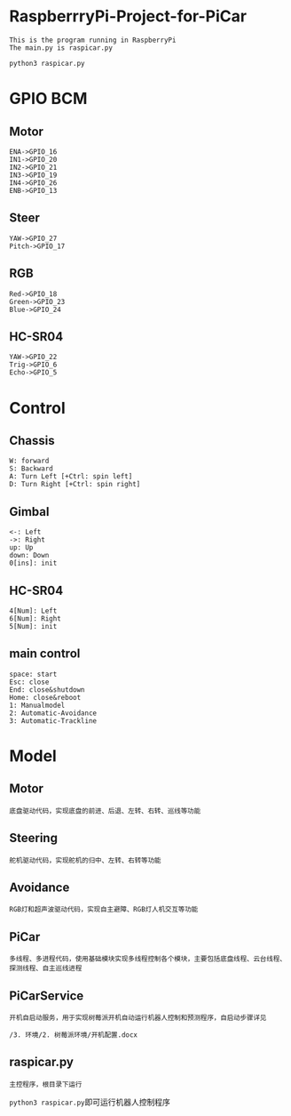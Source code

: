 <!--
 * @Author: Ken Kaneki
 * @Date: 2021-06-03 00:57:43
 * @LastEditTime: 2021-06-03 22:54:18
 * @Description: README
 * @FilePath: \undefinedd:\Learn\毕设资料\终期答辩\2. 程序\RasPiCar_V1.5\README.md
-->
# RaspberrryPi-Project-for-PiCar
    This is the program running in RaspberryPi
    The main.py is raspicar.py
```
python3 raspicar.py
```

# GPIO BCM

## Motor
    ENA->GPIO_16
    IN1->GPIO_20
    IN2->GPIO_21
    IN3->GPIO_19
    IN4->GPIO_26
    ENB->GPIO_13

## Steer
    YAW->GPIO_27
    Pitch->GPIO_17


## RGB
    Red->GPIO_18
    Green->GPIO_23
    Blue->GPIO_24

## HC-SR04
    YAW->GPIO_22
    Trig->GPIO_6
    Echo->GPIO_5

# Control

## Chassis
    W: forward
    S: Backward
    A: Turn Left [+Ctrl: spin left]
    D: Turn Right [+Ctrl: spin right]

## Gimbal
    <-: Left
    ->: Right
    up: Up
    down: Down
    0[ins]: init

## HC-SR04
    4[Num]: Left
    6[Num]: Right
    5[Num]: init

## main control
    space: start
    Esc: close
    End: close&shutdown
    Home: close&reboot
    1: Manualmodel
    2: Automatic-Avoidance
    3: Automatic-Trackline
# Model
## Motor
    底盘驱动代码，实现底盘的前进、后退、左转、右转、巡线等功能
## Steering
    舵机驱动代码，实现舵机的归中、左转、右转等功能
## Avoidance
    RGB灯和超声波驱动代码，实现自主避障、RGB灯人机交互等功能
## PiCar
    多线程、多进程代码，使用基础模块实现多线程控制各个模块，主要包括底盘线程、云台线程、探测线程、自主巡线进程
## PiCarService
    开机自启动服务，用于实现树莓派开机自动运行机器人控制和预测程序，自启动步骤详见
`/3. 环境/2. 树莓派环境/开机配置.docx`
## raspicar.py
    主控程序，根目录下运行
`python3 raspicar.py`即可运行机器人控制程序
